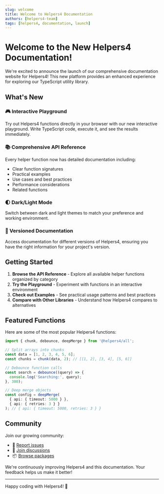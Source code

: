 ```yaml
---
slug: welcome
title: Welcome to Helpers4 Documentation
authors: [helpers4-team]
tags: [helpers4, documentation, launch]
---
```


# Welcome to the New Helpers4 Documentation!

We're excited to announce the launch of our comprehensive documentation website for Helpers4! This new platform provides an enhanced experience for exploring our TypeScript utility library.

## What's New

### 🎮 Interactive Playground
Try out Helpers4 functions directly in your browser with our new interactive playground. Write TypeScript code, execute it, and see the results immediately.

### 📚 Comprehensive API Reference
Every helper function now has detailed documentation including:
- Clear function signatures
- Practical examples
- Use cases and best practices
- Performance considerations
- Related functions

### 🌓 Dark/Light Mode
Switch between dark and light themes to match your preference and working environment.

### 📖 Versioned Documentation
Access documentation for different versions of Helpers4, ensuring you have the right information for your project's version.

## Getting Started

1. **Browse the API Reference** - Explore all available helper functions organized by category
2. **Try the Playground** - Experiment with functions in an interactive environment
3. **Check out Examples** - See practical usage patterns and best practices
4. **Compare with Other Libraries** - Understand how Helpers4 compares to alternatives

## Featured Functions

Here are some of the most popular Helpers4 functions:

```typescript
import { chunk, debounce, deepMerge } from '@helpers4/all';

// Split arrays into chunks
const data = [1, 2, 3, 4, 5, 6];
const chunks = chunk(data, 2); // [[1, 2], [3, 4], [5, 6]]

// Debounce function calls
const search = debounce((query) => {
  console.log('Searching:', query);
}, 300);

// Deep merge objects
const config = deepMerge(
  { api: { timeout: 5000 } },
  { api: { retries: 3 } }
); // { api: { timeout: 5000, retries: 3 } }
```

## Community

Join our growing community:
- 🐛 [Report issues](https://github.com/helpers4/helpers4/issues)
- 💬 [Join discussions](https://github.com/helpers4/helpers4/discussions)
- 📦 [Browse packages](https://www.npmjs.com/org/helpers4)

We're continuously improving Helpers4 and this documentation. Your feedback helps us make it better!

---

Happy coding with Helpers4! 🚀
